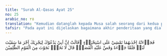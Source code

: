 ```yaml
---
title: "Surah Al-Qasas Ayat 25"
no: 25
arabic_no: ٢٥
translation: "Kemudian datanglah kepada Musa salah seorang dari kedua perempuan itu berjalan dengan malu-malu, dia berkata, “Sesungguhnya ayahku mengundangmu untuk memberi balasan sebagai imbalan atas (kebaikan)mu memberi minum (ternak) kami.” Ketika (Musa) mendatangi ayahnya  dan dia menceritakan kepadanya kisah (mengenai dirinya), dia berkata, “Janganlah engkau takut! Engkau telah selamat dari orang-orang yang zalim itu.”"
tafsir: "Pada ayat ini dijelaskan bagaimana akhir penderitaan yang dialami Musa dengan dikabulkan doanya oleh Allah. Tak disangka-sangka, datanglah salah seorang dari kedua gadis itu dengan agak malu-malu dan berkata kepada Musa bahwa ayahnya mengundang Musa datang ke rumahnya untuk sekadar membalas budi baik Musa yang telah menolong mereka mengambil air minum dan memberi minum binatang ternak mereka. Musa dapat memahami bahwa kedua gadis itu berasal dari keluarga orang baik-baik, karena melihat sikapnya yang sopan dan di waktu datang kepadanya dan mendengar bahwa yang mengundang datang ke rumahnya itu bukan dia sendiri melainkan ayahnya. Kalau gadis itu sendiri yang mengundang, mungkin timbul kesan yang tidak baik terhadapnya.\n\nPara mufasir berbeda pendapat tentang ayah gadis itu apakah dia Nabi Syuaib atau bukan. Sebagian ulama berpendapat bahwa ayah kedua gadis itu adalah seorang pemuka agama yang saleh dan telah berusia lanjut. Adapun pendapat yang mengatakan bahwa ayah wanita itu adalah Nabi Syuaib tidak bisa diterima karena Nabi Syuaib hidup jauh sebelum Nabi Musa. \n\nAkhirnya berangkatlah Musa bersama gadis itu ke rumah orang tua mereka. Setelah sampai, Musa menceritakan kepada orang tua gadis itu riwayat hidupnya bersama Fir'aun, bagaimana kesombongan dan penghinaannya terhadap Bani Israil, sampai kepada keputusan dan perintah untuk membunuhnya, sehingga ia lari dari Mesir karena takut dibunuh. Orang tua itu mendengarkan cerita Musa dengan penuh perhatian. Setelah Musa selesai bercerita, orang tua itu berkata kepadanya, \"Engkau tidak perlu merasa takut dan khawatir karena engkau telah lepas dari kekuasaan orang-orang zalim itu. Mereka tidak akan dapat menangkapmu, karena engkau telah berada di luar batas kerajaan mereka.\" Dengan demikian, hati Musa merasa tenteram karena ia sudah mendapat perlindungan di rumah seorang pemuka agama yang besar pengaruhnya di kawasan tersebut."
---
```

فَجَاۤءَتْهُ اِحْدٰىهُمَا تَمْشِيْ عَلَى اسْتِحْيَاۤءٍ  ۖقَالَتْ اِنَّ اَبِيْ يَدْعُوْكَ لِيَجْزِيَكَ اَجْرَ مَا سَقَيْتَ لَنَاۗ فَلَمَّا جَاۤءَهٗ وَقَصَّ عَلَيْهِ الْقَصَصَۙ  قَالَ لَا تَخَفْۗ نَجَوْتَ مِنَ الْقَوْمِ الظّٰلِمِيْنَ 